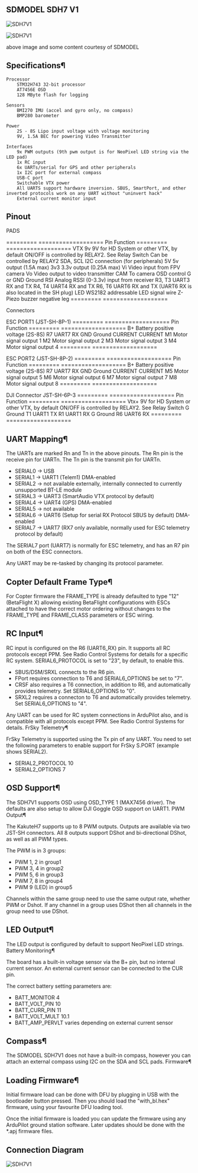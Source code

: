 ## SDMODEL SDH7 V1

![SDH7V1](SDH7V1_top.png)

![SDH7V1](SDH7V1_bottom.png)

above image and some content courtesy of SDMODEL

## Specifications¶

    Processor
        STM32H743 32-bit processor
        AT7456E OSD
        128 MByte flash for logging

    Sensors
        BMI270 IMU (accel and gyro only, no compass)
        BMP280 barometer

    Power
        2S - 8S Lipo input voltage with voltage monitoring
        9V, 1.5A BEC for powering Video Transmitter

    Interfaces
        9x PWM outputs (9th pwm output is for NeoPixel LED string via the LED pad)
        1x RC input
        6x UARTs/serial for GPS and other peripherals
        1x I2C port for external compass
        USB-C port
        Switchable VTX power
        All UARTS support hardware inversion. SBUS, SmartPort, and other inverted protocols work on any UART without "uninvert hack"
        External current monitor input

## Pinout

PADS

========= ===================
Pin 	  Function
========= ===================
VTX 9v    9V for HD System or other VTX, by default ON/OFF is controlled by RELAY2. See Relay Switch Can be controlled by RELAY2
SDA, SCL  I2C connection (for peripherals)
5V 	  5v output (1.5A max)
3v3 	  3.3v output (0.25A max)
Vi 	  Video input from FPV camera
Vo 	  Video output to video transmitter
CAM 	  To camera OSD control
G or GND  Ground
RSI 	  Analog RSSI (0-3.3v) input from receiver
R3, T3    UART3 RX and TX
R4, T4    UART4 RX and TX
R6, T6    UART6 RX and TX (UART6 RX is also located in the SH plug)
LED 	  WS2182 addressable LED signal wire
Z- 	  Piezo buzzer negative leg
========= ===================

Connectors
 
ESC PORT1 (JST-SH-8P-1)
========= ===================
Pin 	  Function
========= ===================
B+ 	  Battery positive voltage (2S-8S)
R7 	  UART7 RX
GND 	  Ground
CURRENT   CURRENT
M1 	  Motor signal output 1
M2 	  Motor signal output 2
M3 	  Motor signal output 3
M4 	  Motor signal output 4
========= ===================

ESC PORT2 (JST-SH-8P-2)
========= ===================
Pin 	  Function
========= ===================
B+ 	   Battery positive voltage (2S-8S)
R7 	   UART7 RX
GND 	   Ground
CURRENT    CURRENT
M5 	   Motor signal output 5
M6 	   Motor signal output 6
M7 	   Motor signal output 7
M8 	   Motor signal output 8
========= ===================

DJI Connector JST-SH-6P-3
========= ===================
Pin 	  Function
========= ===================
Vtx+ 	  9V for HD System or other VTX, by default ON/OFF is controlled by RELAY2. See Relay Switch
G 	  Ground
T1 	  UART1 TX
R1 	  UART1 RX
G 	  Ground
R6 	  UART6 RX
========= ===================

## UART Mapping¶

The UARTs are marked Rn and Tn in the above pinouts. The Rn pin is the receive pin for UARTn. The Tn pin is the transmit pin for UARTn.

 - SERIAL0 -> USB
 - SERIAL1 -> UART1 (Telem1) DMA-enabled
 - SERIAL2 -> not available externally, internally connected to currently unsupported BT-LE module
 - SERIAL3 -> UART3 (SmartAudio VTX protocol by default)
 - SERIAL4 -> UART4 (GPS) DMA-enabled
 - SERIAL5 -> not available
 - SERIAL6 -> UART6 (Setup for serial RX Protocol SBUS by default) DMA-enabled
 - SERIAL7 -> UART7 (RX7 only available, normally used for ESC telemetry protocol by default)

The SERIAL7 port (UART7) is normally for ESC telemetry, and has an R7 pin on both of the ESC connectors.

Any UART may be re-tasked by changing its protocol parameter.

## Copter Default Frame Type¶

For Copter firmware the FRAME_TYPE is already defaulted to type "12" (BetaFlight X) allowing existing BetaFlight configurations with ESCs attached to have the correct motor ordering without changes to the FRAME_TYPE and FRAME_CLASS parameters or ESC wiring.

## RC Input¶

RC input is configured on the R6 (UART6_RX) pin. It supports all RC protocols except PPM. See Radio Control Systems for details for a specific RC system. SERIAL6_PROTOCOL is set to "23", by default, to enable this.

 - SBUS/DSM/SRXL connects to the R6 pin.
 - FPort requires connection to T6 and SERIAL6_OPTIONS be set to "7".
 - CRSF also requires a T6 connection, in addition to R6, and automatically provides telemetry. Set SERIAL6_OPTIONS to "0".
 - SRXL2 requires a connecton to T6 and automatically provides telemetry. Set SERIAL6_OPTIONS to "4".

Any UART can be used for RC system connections in ArduPilot also, and is compatible with all protocols except PPM. See Radio Control Systems for details.
FrSky Telemetry¶

FrSky Telemetry is supported using the Tx pin of any UART. You need to set the following parameters to enable support for FrSky S.PORT (example shows SERIAL2).

 - SERIAL2_PROTOCOL 10
 - SERIAL2_OPTIONS 7

## OSD Support¶

The SDH7V1 supports OSD using OSD_TYPE 1 (MAX7456 driver). The defaults are also setup to allow DJI Goggle OSD support on UART1.
PWM Output¶

The KakuteH7 supports up to 8 PWM outputs. Outputs are available via two JST-SH connectors. All 8 outputs support DShot and bi-directional DShot, as well as all PWM types.

The PWM is in 3 groups:

 - PWM 1, 2 in group1
 - PWM 3, 4 in group2
 - PWM 5, 6 in group3
 - PWM 7, 8 in group4
 - PWM 9 (LED) in group5

Channels within the same group need to use the same output rate, whether PWM or Dshot. If any channel in a group uses DShot then all channels in the group need to use DShot.

## LED Output¶

The LED output is configured by default to support NeoPixel LED strings.
Battery Monitoring¶

The board has a built-in voltage sensor via the B+ pin, but no internal current sensor. An external current sensor can be connected to the CUR pin.

The correct battery setting parameters are:

 - BATT_MONITOR 4
 - BATT_VOLT_PIN 10
 - BATT_CURR_PIN 11
 - BATT_VOLT_MULT 10.1
 - BATT_AMP_PERVLT varies depending on external current sensor

## Compass¶

The SDMODEL SDH7V1 does not have a built-in compass, however you can attach an external compass using I2C on the SDA and SCL pads.
Firmware¶

## Loading Firmware¶

Initial firmware load can be done with DFU by plugging in USB with the bootloader button pressed. Then you should load the "with_bl.hex" firmware, using your favourite DFU loading tool.

Once the initial firmware is loaded you can update the firmware using any ArduPilot ground station software. Later updates should be done with the *.apj firmware files.

## Connection Diagram

![SDH7V1](SDH7V1_connection.png)

